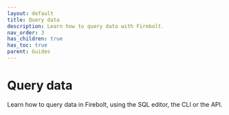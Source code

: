```yaml
---
layout: default
title: Query data
description: Learn how to query data with Firebolt.
nav_order: 3
has_children: true
has_toc: true
parent: Guides
---
```


# Query data

Learn how to query data in Firebolt, using the SQL editor, the CLI or the API. 